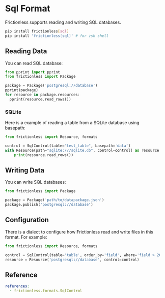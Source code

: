 # Sql Format

Frictionless supports reading and writing SQL databases.

```bash tabs=CLI
pip install frictionless[sql]
pip install 'frictionless[sql]' # for zsh shell
```

## Reading Data

You can read SQL database:

```python tabs=Python
from pprint import pprint
from frictionless import Package

package = Package('postgresql://database')
pprint(package)
for resource in package.resources:
  pprint(resource.read_rows())
```

### SQLite

Here is a example of reading a table from a SQLite database using basepath:

```python tabs=Python
from frictionless import Resource, formats

control = SqlControl(table="test_table", basepath='data')
with Resource(path="sqlite:///sqlite.db", control=control) as resource:
    print(resource.read_rows())
```

## Writing Data

You can write SQL databases:

```python tabs=Python
from frictionless import Package

package = Package('path/to/datapackage.json')
package.publish('postgresql://database')
```

## Configuration

There is a dialect to configure how Frictionless read and write files in this format. For example:

```python tabs=Python
from frictionless import Resource, formats

control = SqlControl(table='table', order_by='field', where='field > 20')
resource = Resource('postgresql://database', control=control)
```

## Reference

```yaml reference
references:
  - frictionless.formats.SqlControl
```

